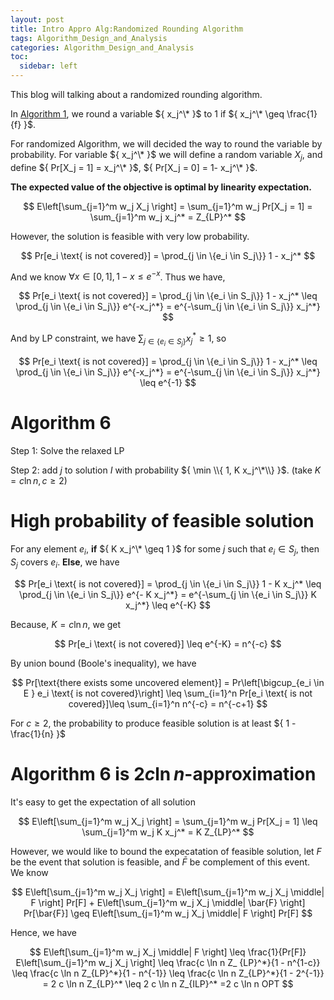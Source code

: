 ```yaml
---
layout: post
title: Intro Appro Alg:Randomized Rounding Algorithm
tags: Algorithm_Design_and_Analysis
categories: Algorithm_Design_and_Analysis
toc:
  sidebar: left
---
```


This blog will talking about a randomized rounding algorithm.

<!--more-->

In [Algorithm ${ 1 }$](https://wu-haonan.github.io/2023/10/02/ADA_Lec_12.html#deterministic-rounding-algorithm), we round a variable ${ x_j^\* }$ to ${ 1 }$ if ${ x_j^\* \geq \frac{1}{f} }$. 

For randomized Algorithm, we will decided the way to round the variable by probability. For variable ${ x_j^\* }$ we will define a random variable ${ X_j }$, and define ${ Pr[X_j = 1] = x_j^\* }$, ${ Pr[X_j = 0] = 1- x_j^\* }$.

<b>The expected value of the objective is optimal by linearity expectation. </b>

<center>$$
E\left[\sum_{j=1}^m w_j X_j \right] = \sum_{j=1}^m w_j Pr[X_j = 1] = \sum_{j=1}^m w_j x_j^*  = Z_{LP}^*
$$</center>

However, the solution is feasible with very low probability.

<center>$$
Pr[e_i \text{ is not covered}] = \prod_{j \in \{e_i \in S_j\}} 1 - x_j^*
$$</center>

And we know ${\forall x \in [0,1], 1 -x \leq e^{-x} }$. Thus we have,

<center>$$
Pr[e_i \text{ is not covered}] = \prod_{j \in \{e_i \in S_j\}} 1 - x_j^* \leq \prod_{j \in \{e_i \in S_j\}} e^{-x_j^*} = e^{-\sum_{j \in \{e_i \in S_j\}} x_j^*}
$$</center>

And by LP constraint, we have ${ \sum_{j \in \{e_i \in S_j\}} x_j^* \geq 1 }$, so 

<center>$$
Pr[e_i \text{ is not covered}] = \prod_{j \in \{e_i \in S_j\}} 1 - x_j^* \leq \prod_{j \in \{e_i \in S_j\}} e^{-x_j^*} = e^{-\sum_{j \in \{e_i \in S_j\}} x_j^*} \leq e^{-1}
$$</center>

# Algorithm ${ 6 }$

Step 1: Solve the relaxed LP

Step 2: add ${ j }$ to solution ${ I }$ with probability ${ \min \\{ 1, K x_j^\*\\} }$. (take ${ K = c \ln n, c\geq 2 }$)

# High probability of feasible solution

For any element ${ e_i }$, <b>if</b> ${ K x_j^\* \geq 1 }$ for some ${ j }$ such that ${ e_i \in S_j }$, then ${ S_j }$ covers ${ e_i }$. <b>Else</b>, we have

<center>$$
Pr[e_i \text{ is not covered}] = \prod_{j \in \{e_i \in S_j\}} 1 - K x_j^* \leq \prod_{j \in \{e_i \in S_j\}} e^{- K x_j^*} = e^{-\sum_{j \in \{e_i \in S_j\}} K x_j^*} \leq e^{-K}
$$</center>

Because, ${ K = c \ln n }$, we get 

<center>$$
Pr[e_i \text{ is not covered}] \leq e^{-K} = n^{-c}
$$</center>

By union bound (Boole's inequality), we have 

<center>$$
Pr[\text{there exists some uncovered element}] =  Pr\left[\bigcup_{e_i \in E } e_i \text{ is not covered}\right] \leq \sum_{i=1}^n Pr[e_i \text{ is not covered}]\leq \sum_{i=1}^n n^{-c} = n^{-c+1}
$$</center>

For ${ c \geq 2 }$, the probability to produce feasible solution is at least ${ 1 - \frac{1}{n} }$

# Algorithm ${ 6 }$ is ${ 2c \ln n }$-approximation

It's easy to get the expectation of all solution

<center>$$
E\left[\sum_{j=1}^m w_j X_j \right] = \sum_{j=1}^m w_j Pr[X_j = 1] \leq \sum_{j=1}^m w_j K x_j^*  = K Z_{LP}^*
$$</center>

However, we would like to bound the expecatation of feasible solution, let ${ F }$ be the event that solution is feasible, and ${ \bar{F} }$ be complement of this event. We know 

<center>$$
E\left[\sum_{j=1}^m w_j X_j \right] = E\left[\sum_{j=1}^m w_j X_j \middle| F \right] Pr[F] + E\left[\sum_{j=1}^m w_j X_j \middle| \bar{F} \right] Pr[\bar{F}] \geq E\left[\sum_{j=1}^m w_j X_j \middle| F \right] Pr[F]
$$</center>

Hence, we have 

<center>$$
E\left[\sum_{j=1}^m w_j X_j \middle| F \right] \leq \frac{1}{Pr[F]} E\left[\sum_{j=1}^m w_j X_j \right] \leq \frac{c \ln n Z_
{LP}^*}{1 - n^{1-c}} \leq \frac{c \ln n Z_{LP}^*}{1 - n^{-1}} \leq \frac{c \ln n Z_{LP}^*}{1 - 2^{-1}} = 2 c \ln n Z_{LP}^* \leq 2 c \ln n Z_{ILP}^* =2 c \ln n OPT 
$$</center>